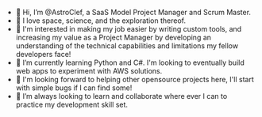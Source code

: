 - 👋 Hi, I’m @AstroClef, a SaaS Model Project Manager and Scrum Master.
- 🚀 I love space, science, and the exploration thereof.
- 👀 I'm interested in making my job easier by writing custom tools, and increasing my value as a Project Manager by developing an understanding of the technical capabilities and limitations my fellow developers face!
- 🌱 I’m currently learning Python and C#. I'm looking to eventually build web apps to experiment with AWS solutions.
- 🔮 I'm looking forward to helping other opensource projects here, I'll start with simple bugs if I can find some!
- 💞️ I’m always looking to learn and collaborate where ever I can to practice my development skill set.

<!---
AstroClef/AstroClef is a ✨ special ✨ repository because its `README.md` (this file) appears on your GitHub profile.
You can click the Preview link to take a look at your changes.
--->
